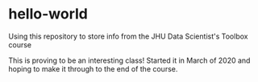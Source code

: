 # hello-world
Using this repository to store info from the JHU Data Scientist's Toolbox course


This is proving to be an interesting class! Started it in March of 2020 and hoping to make it through to the end of the course.
